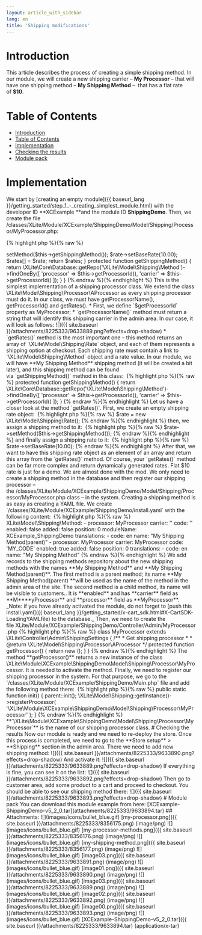 ```yaml
---
layout: article_with_sidebar
lang: en
title: 'Shipping modifications'
---
```

# Introduction

This article describes the process of creating a simple shipping method. In our module, we will create a new shipping carrier – **My Processor** – that will have one shipping method – **My Shipping Method** –  that has a flat rate of **$10**.

# Table of Contents

*   [Introduction](#introduction)
*   [Table of Contents](#table-of-contents)
*   [Implementation](#implementation)
*   [Checking the results](#checking-the-results)
*   [Module pack](#module-pack)

# Implementation

We start by [creating an empty module]({{ baseurl_lang }}/getting_started/step_1_-_creating_simplest_module.html) with the developer ID **XCExample **and the module ID **ShippingDemo**. Then, we create the file  
<X-Cart>/classes/XLite/Module/XCExample/ShippingDemo/Model/Shipping/Processor/MyProcessor.php: 

{% highlight php %}{% raw %}
<?php

namespace XLite\Module\XCExample\ShippingDemo\Model\Shipping\Processor;

class MyProcessor extends \XLite\Model\Shipping\Processor\AProcessor
{
   /**
    * Returns processor Id
    *
    * @return string
    */
   public function getProcessorId()
   {
       return 'MyProcessor';
   }

   /**
    * Returns url for sign up
    *
    * @return string
    */
   public function getSettingsURL()
   {
       return \XLite\Module\XCExample\ShippingDemo\Main::getSettingsForm();
   }

   /**
    * Returns processor name
    *
    * @return string
    */
   public function getProcessorName()
   {
       return 'My Processor';
   }

   public function getRates($data, $ignoreCache)
   {
       $rates = array();

       $rate = new \XLite\Model\Shipping\Rate();
       $rate->setMethod($this->getShippingMethod());
       $rate->setBaseRate(10.00);

       $rates[] = $rate;

       return $rates;
   }

   protected function getShippingMethod()
   {
       return \XLite\Core\Database::getRepo('\XLite\Model\Shipping\Method')->findOneBy([
           'processor' => $this->getProcessorId(),
           'carrier'   => $this->getProcessorId()
       ]);
   }
}
{% endraw %}{% endhighlight %}

This is the simplest implementation of a shipping processor class. We extend the class \XLite\Model\Shipping\Processor\AProcessor as every shipping processor must do it. In our class, we must have getProcessorName(), getProcessorId() and getRates().

*   First, we define `$getProcessorId` property as MyProcessor;
*   `getProcessorName()` method must return a string that will identify this shipping carrier in the admin area. In our case, it will look as follows:  
    ![]({{ site.baseurl }}/attachments/8225333/9633889.png?effects=drop-shadow)
*   `getRates()` method is the most important one – this method returns an array of `\XLite\Model\Shipping\Rate` object, and each of them represents a shipping option at checkout. Each shipping rate must contain a link to `\XLite\Model\Shipping\Method` object and a rate value. In our module, we will have **My Shipping Method** shipping method (it will be created a bit later), and this shipping method can be found via `getShippingMethod()` method in this class: 

{% highlight php %}{% raw %}
protected function getShippingMethod()
{
   return \XLite\Core\Database::getRepo('\XLite\Model\Shipping\Method')->findOneBy([
       'processor' => $this->getProcessorId(),
       'carrier'   => $this->getProcessorId()
   ]);
}
{% endraw %}{% endhighlight %}

Let us have a closer look at the method `getRates()`. First, we create an empty shipping rate object: 

{% highlight php %}{% raw %}
$rate = new \XLite\Model\Shipping\Rate();
{% endraw %}{% endhighlight %}

then, we assign a shipping method to it: 

{% highlight php %}{% raw %}
$rate->setMethod($this->getShippingMethod());
{% endraw %}{% endhighlight %}

and finally assign a shipping rate to it: 

{% highlight php %}{% raw %}
$rate->setBaseRate(10.00);
{% endraw %}{% endhighlight %}

After that, we want to have this shipping rate object as an element of an array and return this array from the `getRates()` method.

Of course, your `getRates()` method can be far more complex and return dynamically generated rates. Flat $10 rate is just for a demo.

We are almost done with the mod. We only need to create a shipping method in the database and then register our shipping processor – the <X-Cart>/classes/XLite/Module/XCExample/ShippingDemo/Model/Shipping/Processor/MyProcessor.php class – in the system.

Creating a shipping method is as easy as creating a YAML file. We create `<X-Cart>/classes/XLite/Module/XCExample/ShippingDemo/install.yaml` with the following content: 

{% highlight php %}{% raw %}
XLite\Model\Shipping\Method:
 - processor: MyProcessor
   carrier: ''
   code: ''
   enabled: false
   added: false
   position: 0
   moduleName: XCExample_ShippingDemo
   translations:
     - code: en
       name: "My Shipping Method(parent)"
 - processor: MyProcessor
   carrier: MyProcessor
   code: 'MY_CODE'
   enabled: true
   added: false
   position: 0
   translations:
     - code: en
       name: "My Shipping Method"
{% endraw %}{% endhighlight %}

We add records to the shipping methods repository about the new shipping methods with the names **My Shipping Method** and **My Shipping Method(parent)**.

The first method is a parent method; its name **My Shipping Method(parent) **will be used as the name of the method in the admin area of the site. The second method is a child method, its name will be visible to customers.. It is **enabled** and has **carrier** field as **M****yProcessor** and **processor** field as **MyProcessor**.

_Note: if you have already activated the module, do not forget to [push this install.yaml]({{ baseurl_lang }}/getting_started/x-cart_sdk.html#X-CartSDK-LoadingYAMLfile) to the database._

Then, we need to create the file XLite/Module/XCExample/ShippingDemo/Controller/Admin/MyProcessor.php

{% highlight php %}{% raw %}
class MyProcessor extends \XLite\Controller\Admin\ShippingSettings
{
   /**
    * Get shipping processor
    *
    * @return \XLite\Model\Shipping\Processor\AProcessor
    */
   protected function getProcessor()
   {
       return new ();
   }
}
{% endraw %}{% endhighlight %}

The method **getProcessor()** returns a new instance of the class \XLite\Module\XCExample\ShippingDemo\Model\Shipping\Processor\MyProcessor.

It is needed to activate the method.

Finally, we need to register our shipping processor in the system. For that purpose, we go to the `<X-Cart>/classes/XLite/Module/XCExample/ShippingDemo/Main.php` file and add the following method there: 

{% highlight php %}{% raw %}
   public static function init()
{
   parent::init();

   \XLite\Model\Shipping::getInstance()->registerProcessor(
       '\XLite\Module\XCExample\ShippingDemo\Model\Shipping\Processor\MyProcessor'
   );
}
{% endraw %}{% endhighlight %}

**`\XLite\Module\XCExample\ShippingDemo\Model\Shipping\Processor\MyProcessor`** is the name of our shipping processor class.

# Checking the results

Now our module is ready and we need to re-deploy the store. Once this process is completed, we need to go to the **Store setup** > **Shipping** section in the admin area.

There we need to add new shipping method:

![]({{ site.baseurl }}/attachments/8225333/9633890.png?effects=drop-shadow)

And activate it:

![]({{ site.baseurl }}/attachments/8225333/9633889.png?effects=drop-shadow)

If everything is fine, you can see it on the list:

![]({{ site.baseurl }}/attachments/8225333/9633892.png?effects=drop-shadow)  

Then go to customer area, add some product to a cart and proceed to checkout. You should be able to see our shipping method there:

![]({{ site.baseurl }}/attachments/8225333/9633893.png?effects=drop-shadow)  

# Module pack

You can download this module example from here: [XCExample-ShippingDemo-v5_2_0.tar](attachments/8225333/9633894.tar)

## Attachments:

![](images/icons/bullet_blue.gif) [my-processor.png]({{ site.baseurl }}/attachments/8225333/8356175.png) (image/png)  
![](images/icons/bullet_blue.gif) [my-processor-methods.png]({{ site.baseurl }}/attachments/8225333/8356176.png) (image/png)  
![](images/icons/bullet_blue.gif) [my-shipping-method.png]({{ site.baseurl }}/attachments/8225333/8356177.png) (image/png)  
![](images/icons/bullet_blue.gif) [image03.png]({{ site.baseurl }}/attachments/8225333/9633891.png) (image/png)  
![](images/icons/bullet_blue.gif) [image01.png]({{ site.baseurl }}/attachments/8225333/9633890.png) (image/png)  
![](images/icons/bullet_blue.gif) [image03.png]({{ site.baseurl }}/attachments/8225333/9633889.png) (image/png)  
![](images/icons/bullet_blue.gif) [image02.png]({{ site.baseurl }}/attachments/8225333/9633892.png) (image/png)  
![](images/icons/bullet_blue.gif) [image00.png]({{ site.baseurl }}/attachments/8225333/9633893.png) (image/png)  
![](images/icons/bullet_blue.gif) [XCExample-ShippingDemo-v5_2_0.tar]({{ site.baseurl }}/attachments/8225333/9633894.tar) (application/x-tar)